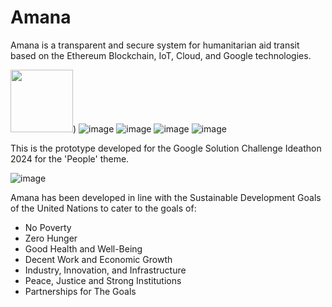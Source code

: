 # Amana
Amana is a transparent and secure system for humanitarian aid transit based on the Ethereum Blockchain, IoT, Cloud, and Google technologies.

<img src="https://github.com/super-fz/Amana/assets/122122054/e49cf308-1d5e-4fd9-8cc8-a2b1e164d1eb" width="100" height="100">)  ![image](https://github.com/super-fz/Amana/assets/122122054/5f1b1c94-3670-43b0-85ff-e627e7025b01)  ![image](https://github.com/super-fz/Amana/assets/122122054/6c08a98a-4213-4082-ba29-26b8c7906ab5)
    ![image](https://github.com/super-fz/Amana/assets/122122054/db604d65-3f2e-4062-990f-867c3c125aef)  ![image](https://github.com/super-fz/Amana/assets/122122054/f377ae3c-51e1-43d5-9ba9-0ffe9ae18c3b)


This is the prototype developed for the Google Solution Challenge Ideathon 2024 for the 'People' theme.

![image](https://github.com/super-fz/Amana/assets/122122054/aa39fa2d-1697-4754-b06e-c9c26d9efc81)


Amana has been developed in line with the Sustainable Development Goals of the United Nations to cater to the goals of:
- No Poverty
- Zero Hunger
- Good Health and Well-Being
- Decent Work and Economic Growth
- Industry, Innovation, and Infrastructure
- Peace, Justice and Strong Institutions
- Partnerships for The Goals
